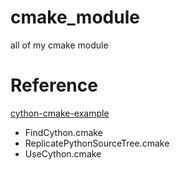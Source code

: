 # cmake_module
all of my cmake module

# Reference

[cython-cmake-example](https://github.com/thewtex/cython-cmake-example/tree/master/cmake)
* FindCython.cmake
* ReplicatePythonSourceTree.cmake
* UseCython.cmake
